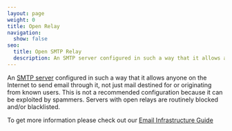 ```yaml
---
layout: page
weight: 0
title: Open Relay
navigation:
  show: false
seo:
  title: Open SMTP Relay
  description: An SMTP server configured in such a way that it allows anyone on the Internet to send email through it.
---
```


An [SMTP server]({{root_url}}/glossary/smtp-server/) configured in such a way that it allows anyone on the Internet to send email through it, not just mail destined for or originating from known users. This is not a recommended configuration because it can be exploited by spammers. Servers with open relays are routinely blocked and/or blacklisted.

To get more information please check out our [Email Infrastructure Guide](https://go.sendgrid.com/SendGrid-Infrastructure-Guide.html?mc=Direct&mcd=https://sendgrid.com/docs/index.html)
